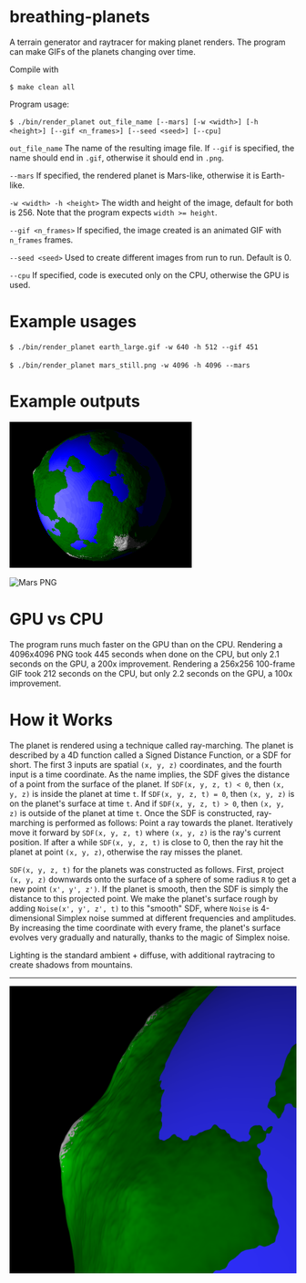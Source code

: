 # breathing-planets

A terrain generator and raytracer for making planet renders. The program can make GIFs of the planets changing over time.

Compile with

    $ make clean all

Program usage:

    $ ./bin/render_planet out_file_name [--mars] [-w <width>] [-h <height>] [--gif <n_frames>] [--seed <seed>] [--cpu]

`out_file_name` The name of the resulting image file. If `--gif` is specified, the name should end in `.gif`, otherwise it should end in `.png`.

`--mars` If specified, the rendered planet is Mars-like, otherwise it is Earth-like.

`-w <width> -h <height>` The width and height of the image, default for both is 256. Note that the program expects `width >= height`.

`--gif <n_frames>` If specified, the image created is an animated GIF with `n_frames` frames.

`--seed <seed>` Used to create different images from run to run. Default is 0.

`--cpu` If specified, code is executed only on the CPU, otherwise the GPU is used.

# Example usages

    $ ./bin/render_planet earth_large.gif -w 640 -h 512 --gif 451

    $ ./bin/render_planet mars_still.png -w 4096 -h 4096 --mars

# Example outputs

![Earth GIF](/imgs/example_earth.gif "Rendered spinning Earth")

![Mars PNG](/imgs/mars_large.png "Rendered Mars")

# GPU vs CPU

The program runs much faster on the GPU than on the CPU. Rendering a 4096x4096 PNG took 445 seconds when done on the CPU,
but only 2.1 seconds on the GPU, a 200x improvement. Rendering a 256x256 100-frame GIF took 212 seconds on the CPU, but only 2.2 seconds on the GPU, a 100x improvement.

# How it Works

The planet is rendered using a technique called ray-marching. The planet is described by a 4D function called a Signed Distance Function, or a SDF for short. The first 3 inputs are spatial `(x, y, z)` coordinates, and the fourth input is a time coordinate. As the name implies, the SDF gives the distance of a point from the surface of the planet. If `SDF(x, y, z, t) < 0`, then `(x, y, z)` is inside the planet at time `t`. If `SDF(x, y, z, t) = 0`, then `(x, y, z)` is on the planet's surface at time `t`. And if `SDF(x, y, z, t) > 0`, then `(x, y, z)` is outside of the planet at time `t`. Once the SDF is constructed, ray-marching is performed as follows: Point a ray towards the planet. Iteratively move it forward by `SDF(x, y, z, t)` where `(x, y, z)` is the ray's current position. If after a while `SDF(x, y, z, t)` is close to 0, then the ray hit the planet at point `(x, y, z)`, otherwise the ray misses the planet.

`SDF(x, y, z, t)` for the planets was constructed as follows. First, project `(x, y, z)` downwards onto the surface of a sphere of some radius `R` to get a new point `(x', y', z')`. If the planet is smooth, then the SDF is simply the distance to this projected point. We make the planet's surface rough by adding `Noise(x', y', z', t)` to this "smooth" SDF, where `Noise` is 4-dimensional Simplex noise summed at different frequencies and amplitudes. By increasing the time coordinate with every frame, the planet's surface evolves very gradually and naturally, thanks to the magic of Simplex noise.

Lighting is the standard ambient + diffuse, with additional raytracing to create shadows from mountains.

_________________

![Earth Terrain Closeup](/imgs/large_earth_closeup.png "Earth Terrain Closeup")

